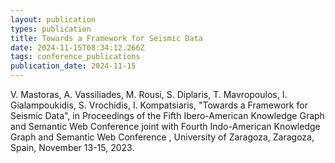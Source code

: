 ```yaml
---
layout: publication
types: publication
title: Towards a Framework for Seismic Data
date: 2024-11-15T08:34:12.266Z
tags: conference_publications
publication_date: 2024-11-15
---
```

<!--StartFragment-->

V. Mastoras, A. Vassiliades, M. Rousi, S. Diplaris, T. Mavropoulos, I. Gialampoukidis, S. Vrochidis, Ι. Kompatsiaris, "Towards a Framework for Seismic Data", in Proceedings of the Fifth Ibero-American Knowledge Graph and Semantic Web Conference joint with Fourth Indo-American Knowledge Graph and Semantic Web Conference , University of Zaragoza, Zaragoza, Spain, November 13-15, 2023.

<!--EndFragment-->
